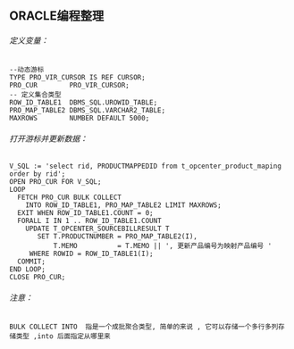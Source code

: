 ## ORACLE编程整理

###### 定义变量：
	--动态游标
    TYPE PRO_VIR_CURSOR IS REF CURSOR;
    PRO_CUR        PRO_VIR_CURSOR;
    -- 定义集合类型
    ROW_ID_TABLE1  DBMS_SQL.UROWID_TABLE;
    PRO_MAP_TABLE2 DBMS_SQL.VARCHAR2_TABLE;
    MAXROWS        NUMBER DEFAULT 5000;


###### 打开游标并更新数据：

	V_SQL := 'select rid, PRODUCTMAPPEDID from t_opcenter_product_maping order by rid';
    OPEN PRO_CUR FOR V_SQL;
    LOOP
      FETCH PRO_CUR BULK COLLECT
        INTO ROW_ID_TABLE1, PRO_MAP_TABLE2 LIMIT MAXROWS;
      EXIT WHEN ROW_ID_TABLE1.COUNT = 0;
      FORALL I IN 1 .. ROW_ID_TABLE1.COUNT
        UPDATE T_OPCENTER_SOURCEBILLRESULT T
           SET T.PRODUCTNUMBER = PRO_MAP_TABLE2(I),
               T.MEMO          = T.MEMO || ', 更新产品编号为映射产品编号 '
         WHERE ROWID = ROW_ID_TABLE1(I);
      COMMIT;
    END LOOP;
    CLOSE PRO_CUR;

###### 注意：
	BULK COLLECT INTO  指是一个成批聚合类型, 简单的来说 , 它可以存储一个多行多列存储类型 ,into 后面指定从哪里来































































